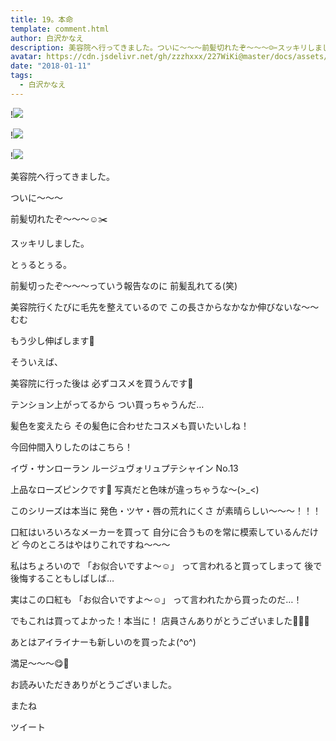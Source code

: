 ```yaml
---
title: 19。本命
template: comment.html
author: 白沢かなえ
description: 美容院へ行ってきました。ついに〜〜〜前髪切れたぞ〜〜〜☺️✂️スッキリしました。とぅるとぅる。前髪切ったぞ〜〜〜っていう報告なのに前髪乱れてる(笑)...
avatar: https://cdn.jsdelivr.net/gh/zzzhxxx/227WiKi@master/docs/assets/photo/avatar/kanae.jpg
date: "2018-01-11"
tags:
  - 白沢かなえ
---
```


!![](https://cdn.jsdelivr.net/gh/227WiKi/227WiKi-image@master/blog-image/kanae-2018-01-11_1.jpg)

!![](https://cdn.jsdelivr.net/gh/227WiKi/227WiKi-image@master/blog-image/kanae-2018-01-11_2.jpg)

!![](https://cdn.jsdelivr.net/gh/227WiKi/227WiKi-image@master/blog-image/kanae-2018-01-11_3.jpg)







美容院へ行ってきました。




ついに〜〜〜

前髪切れたぞ〜〜〜☺️✂️



スッキリしました。







とぅるとぅる。

前髪切ったぞ〜〜〜っていう報告なのに
前髪乱れてる(笑)

美容院行くたびに毛先を整えているので
この長さからなかなか伸びないな〜〜むむ

もう少し伸ばします🌷







そういえば、

美容院に行った後は
必ずコスメを買うんです💄


テンション上がってるから
つい買っちゃうんだ…

髪色を変えたら
その髪色に合わせたコスメも買いたいしね！





今回仲間入りしたのはこちら！




イヴ・サンローラン
ルージュヴォリュプテシャイン No.13


上品なローズピンクです💄
写真だと色味が違っちゃうな〜(>_<)


このシリーズは本当に
発色・ツヤ・唇の荒れにくさ
が素晴らしい〜〜〜！！！

口紅はいろいろなメーカーを買って
自分に合うものを常に模索しているんだけど
今のところはやはりこれですね〜〜〜





私はちょろいので
「お似合いですよ〜☺️」
って言われると買ってしまって
後で後悔することもしばしば…



実はこの口紅も
「お似合いですよ〜☺️」
って言われたから買ったのだ…！

でもこれは買ってよかった！本当に！
店員さんありがとうございました🙇🏻‍♀️





あとはアイライナーも新しいのを買ったよ(^o^)

満足〜〜〜😋🎈











お読みいただきありがとうございました。

またね


ツイート



